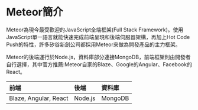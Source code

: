 # Meteor簡介

Meteor為現今最受歡迎的JavaScript全端框架\(Full Stack Framework\)。使用JavaScript單一語言就能快速完成前端呈現和後端伺服器架構，再加上Hot Code Push的特性，許多矽谷新創公司都採用Meteor來做為開發產品的主力框架。

Meteor的後端運行於Node.js，資料庫部分連接MongoDB，前端框架則由開發者自行選擇，其中官方推薦:Meteor自家的Blaze、Google的Angular、Facebook的React。

| 前端 | 後端 | 資料庫 |
| :--- | :--- | :--- |
| Blaze, Angular, React | Node.js | MongoDB |



